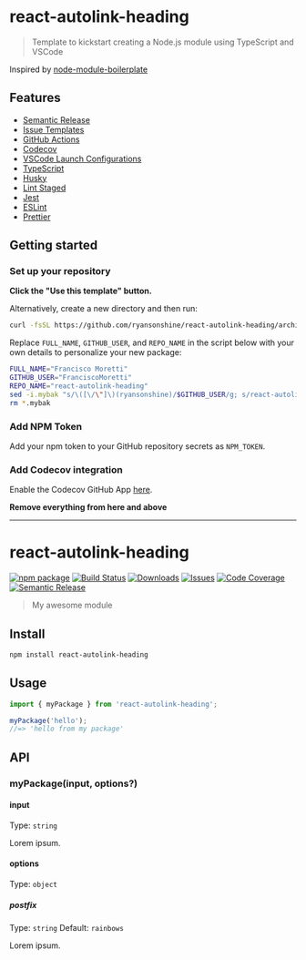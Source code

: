 # react-autolink-heading

> Template to kickstart creating a Node.js module using TypeScript and VSCode

Inspired by [node-module-boilerplate](https://github.com/sindresorhus/node-module-boilerplate)

## Features

- [Semantic Release](https://github.com/semantic-release/semantic-release)
- [Issue Templates](https://github.com/ryansonshine/react-autolink-heading/tree/main/.github/ISSUE_TEMPLATE)
- [GitHub Actions](https://github.com/ryansonshine/react-autolink-heading/tree/main/.github/workflows)
- [Codecov](https://about.codecov.io/)
- [VSCode Launch Configurations](https://github.com/ryansonshine/react-autolink-heading/blob/main/.vscode/launch.json)
- [TypeScript](https://www.typescriptlang.org/)
- [Husky](https://github.com/typicode/husky)
- [Lint Staged](https://github.com/okonet/lint-staged)
- [Jest](https://jestjs.io/)
- [ESLint](https://eslint.org/)
- [Prettier](https://prettier.io/)

## Getting started

### Set up your repository

**Click the "Use this template" button.**

Alternatively, create a new directory and then run:

```bash
curl -fsSL https://github.com/ryansonshine/react-autolink-heading/archive/main.tar.gz | tar -xz --strip-components=1
```

Replace `FULL_NAME`, `GITHUB_USER`, and `REPO_NAME` in the script below with your own details to personalize your new package:

```bash
FULL_NAME="Francisco Moretti"
GITHUB_USER="FranciscoMoretti"
REPO_NAME="react-autolink-heading"
sed -i.mybak "s/\([\/\"]\)(ryansonshine)/$GITHUB_USER/g; s/react-autolink-heading\|react-autolink-heading/$REPO_NAME/g; s/Francisco Moretti/$FULL_NAME/g" package.json package-lock.json README.md
rm *.mybak
```

### Add NPM Token

Add your npm token to your GitHub repository secrets as `NPM_TOKEN`.

### Add Codecov integration

Enable the Codecov GitHub App [here](https://github.com/apps/codecov).

**Remove everything from here and above**

---

# react-autolink-heading

[![npm package][npm-img]][npm-url]
[![Build Status][build-img]][build-url]
[![Downloads][downloads-img]][downloads-url]
[![Issues][issues-img]][issues-url]
[![Code Coverage][codecov-img]][codecov-url]
[![Semantic Release][semantic-release-img]][semantic-release-url]

> My awesome module

## Install

```bash
npm install react-autolink-heading
```

## Usage

```ts
import { myPackage } from 'react-autolink-heading';

myPackage('hello');
//=> 'hello from my package'
```

## API

### myPackage(input, options?)

#### input

Type: `string`

Lorem ipsum.

#### options

Type: `object`

##### postfix

Type: `string`
Default: `rainbows`

Lorem ipsum.

[build-img]: https://github.com/ryansonshine/react-autolink-heading/actions/workflows/release.yml/badge.svg
[build-url]: https://github.com/ryansonshine/react-autolink-heading/actions/workflows/release.yml
[downloads-img]: https://img.shields.io/npm/dt/react-autolink-heading
[downloads-url]: https://www.npmtrends.com/react-autolink-heading
[npm-img]: https://img.shields.io/npm/v/react-autolink-heading
[npm-url]: https://www.npmjs.com/package/react-autolink-heading
[issues-img]: https://img.shields.io/github/issues/ryansonshine/react-autolink-heading
[issues-url]: https://github.com/ryansonshine/react-autolink-heading/issues
[codecov-img]: https://codecov.io/gh/ryansonshine/react-autolink-heading/branch/main/graph/badge.svg
[codecov-url]: https://codecov.io/gh/ryansonshine/react-autolink-heading
[semantic-release-img]: https://img.shields.io/badge/%20%20%F0%9F%93%A6%F0%9F%9A%80-semantic--release-e10079.svg
[semantic-release-url]: https://github.com/semantic-release/semantic-release
[commitizen-url]: http://commitizen.github.io/cz-cli/
